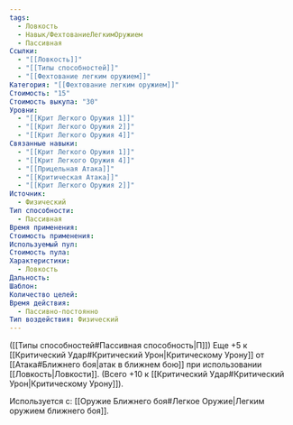 ```yaml
---
tags:
  - Ловкость
  - Навык/ФехтованиеЛегкимОружием
  - Пассивная
Ссылки:
  - "[[Ловкость]]"
  - "[[Типы способностей]]"
  - "[[Фехтование легким оружием]]"
Категория: "[[Фехтование легким оружием]]"
Стоимость: "15"
Стоимость выкупа: "30"
Уровни:
  - "[[Крит Легкого Оружия 1]]"
  - "[[Крит Легкого Оружия 2]]"
  - "[[Крит Легкого Оружия 4]]"
Связанные навыки:
  - "[[Крит Легкого Оружия 1]]"
  - "[[Крит Легкого Оружия 4]]"
  - "[[Прицельная Атака]]"
  - "[[Критическая Атака]]"
  - "[[Крит Легкого Оружия 2]]"
Источник:
  - Физический
Тип способности:
  - Пассивная
Время применения: 
Стоимость применения: 
Используемый пул: 
Стоимость пула: 
Характеристики:
  - Ловкость
Дальность: 
Шаблон: 
Количество целей: 
Время действия:
  - Пассивно-постоянно
Тип воздействия: Физический
---
```

([[Типы способностей#Пассивная способность|П]]) Еще +5 к [[Критический Удар#Критический Урон|Критическому Урону]] от [[Атака#Ближнего боя|атак в ближнем бою]] при использовании [[Ловкость|Ловкости]]. (Всего +10 к [[Критический Удар#Критический Урон|Критическому Урону]]).

Используется с: [[Оружие Ближнего боя#Легкое Оружие|Легким оружием ближнего боя]].